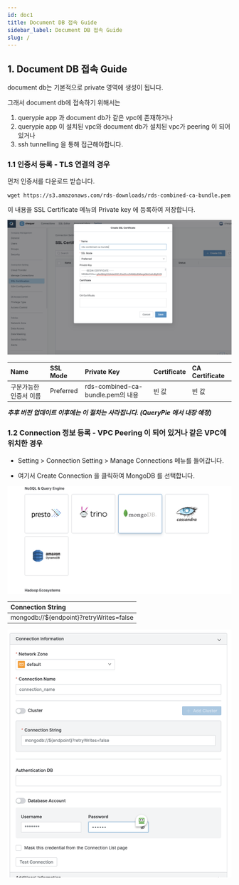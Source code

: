 ```yaml
---
id: doc1
title: Document DB 접속 Guide
sidebar_label: Document DB 접속 Guide
slug: /
---
```

<h2>1. Document DB 접속 Guide</h2>

document db는 기본적으로 private 영역에 생성이 됩니다.

그래서 document db에 접속하기 위해서는

1. querypie app 과 document db가 같은 vpc에 존재하거나
2. querypie app 이 설치된 vpc와 document db가 설치된 vpc가 peering 이 되어 있거나
3. ssh tunnelling 을 통해 접근해야합니다.

<h3>1.1 인증서 등록 - TLS 연결의 경우</h3>

   먼저 인증서를 다운로드 받습니다.

   ```shell
   wget https://s3.amazonaws.com/rds-downloads/rds-combined-ca-bundle.pem
   ```

   이 내용을  SSL Certificate 메뉴의 Private key 에 등록하여 저장합니다.

   ![Public Zone](../static/img/rds-ca.png)

  | Name | SSL Mode | Private Key | Certificate | CA Certificate |
  | :--- | :--- | :--- | :--- | :--- |
  |   구분가능한 인증서 이름 | Preferred | rds-combined-ca-bundle.pem의 내용 | 빈 값 | 빈 값 |

  ***추후 버전 업데이트 이후에는 이 절차는 사라집니다. (QueryPie 에서 내장 예정)***

<h3>1.2 Connection  정보 등록 - VPC Peering 이 되어 있거나 같은 VPC에 위치한 경우</h3>

  * Setting > Connection Setting > Manage Connections 메뉴를 들어갑니다.

  * 여기서 Create Connection 을 클릭하여 MongoDB 를 선택합니다.

  ![Public Zone](../static/img/mongo.png)

  | Connection String |
  | :--- |
  | mongodb://${endpoint}?retryWrites=false |

  ![Public Zone](../static/img/mongo_new.png)

  
  

  


  
    
  
  